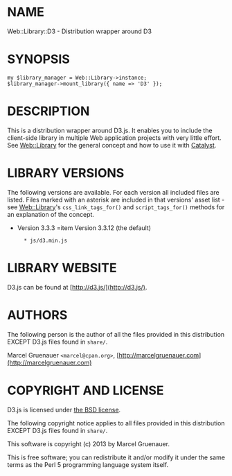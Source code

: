 # NAME

Web::Library::D3 - Distribution wrapper around D3

# SYNOPSIS

    my $library_manager = Web::Library->instance;
    $library_manager->mount_library({ name => 'D3' });

# DESCRIPTION

This is a distribution wrapper around D3.js. It enables you to
include the client-side library in multiple Web application projects with very
little effort. See [Web::Library](https://metacpan.org/pod/Web::Library) for the general concept and how to use it
with [Catalyst](https://metacpan.org/pod/Catalyst).

# LIBRARY VERSIONS

The following versions are available. For each version all included files are
listed. Files marked with an asterisk are included in that versions' asset
list - see [Web::Library](https://metacpan.org/pod/Web::Library)'s `css_link_tags_for()` and `script_tags_for()`
methods for an explanation of the concept.

- Version 3.3.3
=item Version 3.3.12 (the default)

        * js/d3.min.js

# LIBRARY WEBSITE

D3.js can be found at [http://d3.js/](http://d3.js/).

# AUTHORS

The following person is the author of all the files provided in
this distribution EXCEPT D3.js files found in `share/`.

Marcel Gruenauer `<marcel@cpan.org>`, [http://marcelgruenauer.com](http://marcelgruenauer.com)

# COPYRIGHT AND LICENSE

D3.js is licensed under [the BSD license](http://opensource.org/licenses/BSD-3-Clause).

The following copyright notice applies to all files provided in this
distribution EXCEPT D3.js files found in `share/`.

This software is copyright (c) 2013 by Marcel Gruenauer.

This is free software; you can redistribute it and/or modify it under
the same terms as the Perl 5 programming language system itself.
